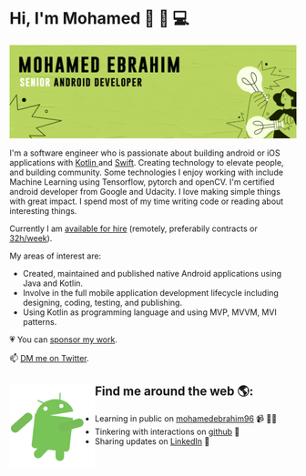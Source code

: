 # Hi, I'm Mohamed 👋 🧔 💻

<img src="https://raw.githubusercontent.com/mohamedebrahim96/mohamedebrahim96/master/images/gh-header-image.png" alt="banner that says Monica Powell - software engineer, content creator and community organizer alongside a cartoon illustration of Monica">

I'm a software engineer who is passionate about building android or iOS applications with  <a href="https://kotlinlang.org/"> Kotlin </a> and <a href="https://swift.org/"> Swift</a>.
Creating technology to elevate people, and building community. Some technologies I enjoy working with include 
<span className='text-green-lighter'>Machine Learning</span> using Tensorflow, pytorch and openCV. 
I'm certified android developer from Google and Udacity.  I love making simple things with great impact. 
I spend most of my time writing code or reading about interesting things.

Currently I am [available for hire](https://twitter.com/mohamedhima96) (remotely, preferabily contracts or [32h/week](https://twitter.com/mohamedhima96)). 

My areas of interest are: 

- Created, maintained and published native Android applications using Java and Kotlin.
- Involve in the full mobile application development lifecycle including designing, coding, testing, and publishing.
- Using Kotlin as programming language and using MVP, MVVM, MVI patterns.

💗 You can [sponsor my work](https://github.com/sponsors/mohamedebrahim96).

📫 [DM me on Twitter](https://twitter.com/mohamedhima96).



## Find me around the web 🌎: <a href="https://github.com/mohamedebrahim96"><img align="left" width="150" height="150" src="https://raw.githubusercontent.com/mohamedebrahim96/mohamedebrahim96.github.io/master/Social%20Media%20Icons/android.gif"></a>
- Learning in public on <a href="https://github.com/mohamedebrahim96">mohamedebrahim96</a> 📹 ✍🏾
- Tinkering with interactions on <a href="https://github.com/mohamedebrahim96"> github</a> 🏓
- Sharing updates on <a href="https://www.linkedin.com/in/mohamedebrahim96/">LinkedIn</a> 💼

